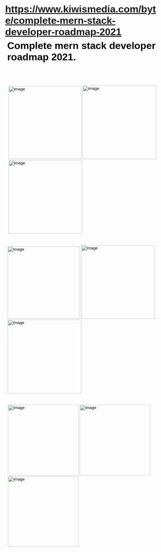 https://www.kiwismedia.com/byte/complete-mern-stack-developer-roadmap-2021

<html xmlns="http://www.w3.org/1999/xhtml" xml:lang="en" lang="en"><head><meta http-equiv="Content-Type" content="text/html; charset=utf-8"><title>MERN</title><meta name="author" content="adlercohen"><style type="text/css"> * {margin:0; padding:0; text-indent:0; }
 p { color: #060606; font-family:Arial, sans-serif; font-style: normal; font-weight: bold; text-decoration: none; font-size: 24pt; margin:0pt; }
 .s1 { color: black; font-family:Arial, sans-serif; font-style: normal; font-weight: normal; text-decoration: none; font-size: 10pt; }
 .s2 { color: black; font-family:Arial, sans-serif; font-style: normal; font-weight: normal; text-decoration: none; font-size: 10pt; vertical-align: 4pt; }
</style><style type="text/css" id="operaUserStyle"></style></head><body><p style="padding-top: 6pt;padding-left: 5pt;text-indent: 0pt;text-align: left;">Complete mern stack developer roadmap 2021.</p><p style="text-indent: 0pt;text-align: left;"><br></p><p style="text-indent: 0pt;text-align: left;"><br></p><p class="s1" style="padding-left: 8pt;text-indent: 0pt;text-align: left;"><span><img width="238" height="238" alt="image" src="MERN_files/Image_001.jpg"></span>	<span><img width="240" height="240" alt="image" src="MERN_files/Image_002.png"></span>	<span><img width="240" height="240" alt="image" src="MERN_files/Image_003.png"></span></p><p style="text-indent: 0pt;text-align: left;"><br></p><p class="s2" style="padding-left: 6pt;text-indent: 0pt;text-align: left;"><span><img width="236" height="236" alt="image" src="MERN_files/Image_004.jpg"></span>	<span><img width="240" height="240" alt="image" src="MERN_files/Image_005.png"></span><span class="s1">	</span><span><img width="240" height="240" alt="image" src="MERN_files/Image_006.png"></span></p><p style="text-indent: 0pt;text-align: left;"><br></p><p class="s1" style="padding-left: 7pt;text-indent: 0pt;text-align: left;"><span><img width="230" height="230" alt="image" src="MERN_files/Image_007.png"></span>	<span><img width="230" height="230" alt="image" src="MERN_files/Image_008.png"></span>	<span><img width="230" height="230" alt="image" src="MERN_files/Image_009.png"></span></p>
</body></html>
